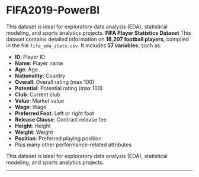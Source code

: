 # FIFA2019-PowerBI
This dataset is ideal for exploratory data analysis (EDA), statistical modeling, and sports analytics projects.
**FIFA Player Statistics Dataset**
This dataset contains detailed information on **18,207 football players**, compiled in the file `fifa_eda_stats.csv`. It includes **57 variables**, such as:

* **ID**: Player ID
* **Name**: Player name
* **Age**: Age
* **Nationality**: Country
* **Overall**: Overall rating (max 100)
* **Potential**: Potential rating (max 100)
* **Club**: Current club
* **Value**: Market value
* **Wage**: Wage
* **Preferred Foot**: Left or right foot
* **Release Clause**: Contract release fee
* **Height**: Height
* **Weight**: Weight
* **Position**: Preferred playing position
* Plus many other performance-related attributes

This dataset is ideal for exploratory data analysis (EDA), statistical modeling, and sports analytics projects.

---
